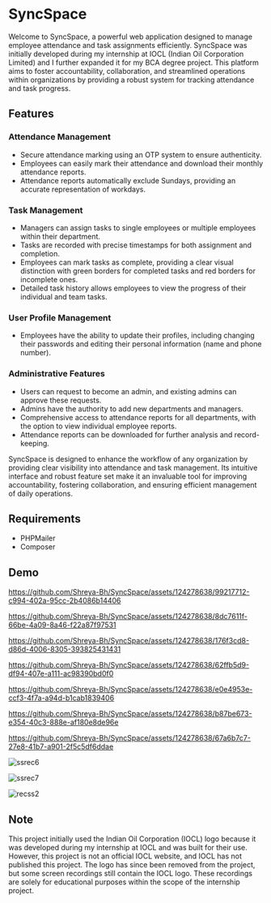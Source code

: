 # SyncSpace

Welcome to SyncSpace, a powerful web application designed to manage employee attendance and task assignments efficiently. SyncSpace was initially developed during my internship at IOCL (Indian Oil Corporation Limited) and I further expanded it for my BCA degree project. This platform aims to foster accountability, collaboration, and streamlined operations within organizations by providing a robust system for tracking attendance and task progress.

## Features

### Attendance Management
- Secure attendance marking using an OTP system to ensure authenticity.
- Employees can easily mark their attendance and download their monthly attendance reports.
- Attendance reports automatically exclude Sundays, providing an accurate representation of workdays.

### Task Management
- Managers can assign tasks to single employees or multiple employees within their department.
- Tasks are recorded with precise timestamps for both assignment and completion.
- Employees can mark tasks as complete, providing a clear visual distinction with green borders for completed tasks and red borders for incomplete ones.
- Detailed task history allows employees to view the progress of their individual and team tasks.

### User Profile Management
- Employees have the ability to update their profiles, including changing their passwords and editing their personal information (name and phone number).

### Administrative Features
- Users can request to become an admin, and existing admins can approve these requests.
- Admins have the authority to add new departments and managers.
- Comprehensive access to attendance reports for all departments, with the option to view individual employee reports.
- Attendance reports can be downloaded for further analysis and record-keeping.

SyncSpace is designed to enhance the workflow of any organization by providing clear visibility into attendance and task management. Its intuitive interface and robust feature set make it an invaluable tool for improving accountability, fostering collaboration, and ensuring efficient management of daily operations.

## Requirements
- PHPMailer
- Composer

 ## Demo
 

https://github.com/Shreya-Bh/SyncSpace/assets/124278638/99217712-c994-402a-95cc-2b4086b14406


https://github.com/Shreya-Bh/SyncSpace/assets/124278638/8dc7611f-66be-4a09-8a46-f22a87f97531


https://github.com/Shreya-Bh/SyncSpace/assets/124278638/176f3cd8-d86d-4006-8305-393825431431


https://github.com/Shreya-Bh/SyncSpace/assets/124278638/62ffb5d9-df94-407e-a111-ac98390bd0f0


https://github.com/Shreya-Bh/SyncSpace/assets/124278638/e0e4953e-ccf3-4f7a-a94d-b1cab1839406


https://github.com/Shreya-Bh/SyncSpace/assets/124278638/b87be673-e354-40c3-888e-af180e8de96e


https://github.com/Shreya-Bh/SyncSpace/assets/124278638/67a6b7c7-27e8-41b7-a901-2f5c5df6ddae

![ssrec6](https://github.com/Shreya-Bh/SyncSpace/assets/124278638/9ffbb42e-67df-4486-90d7-d3efe745e4cc)

![ssrec7](https://github.com/Shreya-Bh/SyncSpace/assets/124278638/313ff483-cd50-4230-b927-c56ca0e35204)

![recss2](https://github.com/Shreya-Bh/SyncSpace/assets/124278638/19feaad9-bd4c-4de6-87aa-f6b0fff5b55f)

## Note
This project initially used the Indian Oil Corporation (IOCL) logo because it was developed during my internship at IOCL and was built for their use. However, this project is not an official IOCL website, and IOCL has not published this project. The logo has since been removed from the project, but some screen recordings still contain the IOCL logo. These recordings are solely for educational purposes within the scope of the internship project.











